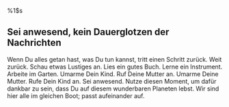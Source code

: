 %1$s
## Sei anwesend, kein Dauerglotzen der Nachrichten 

Wenn Du alles getan hast, was Du tun kannst, tritt einen Schritt zurück. Weit zurück. Schau etwas Lustiges an. Lies ein gutes Buch. Lerne ein Instrument. Arbeite im Garten. Umarme Dein Kind. Ruf Deine Mutter an. Umarme Deine Mutter. Rufe Dein Kind an. Sei anwesend. Nutze diesen Moment, um dafür dankbar zu sein, dass Du auf diesem wunderbaren Planeten lebst. Wir sind hier alle im gleichen Boot; passt aufeinander auf.

